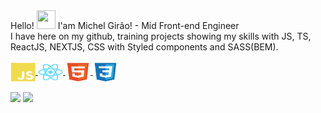 <div> Hello! <img src="https://raw.githubusercontent.com/kaueMarques/kaueMarques/master/hi.gif" height="30" width="30" /> I'am Michel Girão!
- Mid Front-end Engineer <br>
 I have here on my github, training projects showing my skills with JS, TS, ReactJS, NEXTJS, CSS with Styled components and SASS(BEM).

 
  <a href="https://github.com/michelsales">

</div>
  <div style="display: inline_block"><br>
  <img align="center" alt="Rafa-Js" height="30" width="40" src="https://raw.githubusercontent.com/devicons/devicon/master/icons/javascript/javascript-plain.svg">
  <img align="center" alt="Rafa-React" height="30" width="40" src="https://raw.githubusercontent.com/devicons/devicon/master/icons/react/react-original.svg">
  <img align="center" alt="Rafa-HTML" height="30" width="40" src="https://raw.githubusercontent.com/devicons/devicon/master/icons/html5/html5-original.svg">
  <img align="center" alt="Rafa-CSS" height="30" width="40" src="https://raw.githubusercontent.com/devicons/devicon/master/icons/css3/css3-original.svg">
  
</div>
  <br>
  <div> 
  <a href="https://www.instagram.com/michelsgirao/" target="_blank"><img src="https://img.shields.io/badge/-Instagram-%23E4405F?style=for-the-badge&logo=instagram&logoColor=white" target="_blank"></a> 
  </a>
  <a href="https://www.linkedin.com/in/michelsalessg/" target="_blank"><img src="https://img.shields.io/badge/-LinkedIn-%230077B5?style=for-the-badge&logo=linkedin&logoColor=white" target="_blank"></a> 
 
